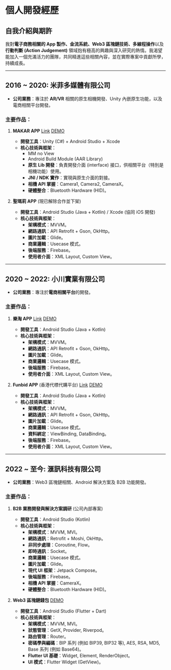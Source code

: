 # 個人開發經歷

## 自我介紹與期許

我對**電子商務相關的 App 製作、金流系統、Web3 區塊鏈技術、多線程操作**以及**行動判斷 (Action Judgement)** 領域抱有極高的興趣與深入研究的熱情。我渴望能加入一個充滿活力的團隊，共同精進這些相關內容，並在實際專案中貢獻所學，持續成長。

---

## 2016 ~ 2020: 米菲多媒體有限公司

* **公司業務**：專注於 **AR/VR** 相關的原生相機開發、Unity 內嵌原生功能，以及電商相關平台開發。

### 主要作品：

1.  **MAKAR APP** [Link](https://play.google.com/store/apps/details?id=com.mifly.MakarViewerApp&hl=zh_TW) [DEMO](https://www.youtube.com/watch?v=ifn3oqhhf1A)
    * **開發工具**：Unity (C#) + Android Studio + Xcode
    * **核心技術與框架**：
        * MM no View
        * Android Build Module (AAR Library)
        * **原生 Lib 開發**：負責開發介面 (interface) 接口，供相關平台（特別是相機功能）使用。
        * **JNI / NDK 實作**：實現與原生介面的對接。
        * **相機 API 掌握**：Camera1, Camera2, CameraX。
        * **硬體整合**：Bluetooth Hardware (HID)。

2.  **聖瑪莉 APP** (現已解除合作並下架)
    * **開發工具**：Android Studio (Java + Kotlin) / Xcode (協同 iOS 開發)
    * **核心技術與框架**：
        * **架構模式**：MVVM。
        * **網路通訊**：API Retrofit + Gson, OkHttp。
        * **圖片加載**：Glide。
        * **商業邏輯**：Usecase 模式。
        * **後端服務**：Firebase。
        * **使用者介面**：XML Layout, Custom View。

---

## 2020 ~ 2022: 小川實業有限公司

* **公司業務**：專注於**電商相關平台**的開發。

### 主要作品：

1.  **樂淘 APP** [Link](https://play.google.com/store/apps/details?id=tw.com.letao.android)  [DEMO](https://youtube.com/shorts/ANVDRbvw-q4)

    * **開發工具**：Android Studio (Java + Kotlin)
    * **核心技術與框架**：
        * **架構模式**：MVVM。
        * **網路通訊**：API Retrofit + Gson, OkHttp。
        * **圖片加載**：Glide。
        * **商業邏輯**：Usecase 模式。
        * **後端服務**：Firebase。
        * **使用者介面**：XML Layout, Custom View。

2.  **Funbid APP** (香港代標代購平台) [Link](https://play.google.com/store/apps/details?id=hk.com.funbid.android) [DEMO](https://youtube.com/shorts/AGSRw7W9rYQ)
    * **開發工具**：Android Studio (Java + Kotlin)
    * **核心技術與框架**：
        * **架構模式**：MVVM。
        * **網路通訊**：API Retrofit + Gson, OkHttp。
        * **圖片加載**：Glide。
        * **商業邏輯**：Usecase 模式。
        * **資料綁定**：ViewBinding, DataBinding。
        * **後端服務**：Firebase。
        * **使用者介面**：XML Layout, Custom View。

---

## 2022 ~ 至今: 滙訊科技有限公司

* **公司業務**：Web3 區塊鏈相關、Android 解決方案及 B2B 功能開發。

### 主要作品：

1.  **B2B 業務開發與解決方案調研** (公司內部專案)
    * **開發工具**：Android Studio (Kotlin)
    * **核心技術與框架**：
        * **架構模式**：MVVM, MVI。
        * **網路通訊**：Retrofit + Moshi, OkHttp。
        * **非同步處理**：Coroutine, Flow。
        * **即時通訊**：Socket。
        * **商業邏輯**：Usecase 模式。
        * **圖片加載**：Glide。
        * **現代 UI 框架**：Jetpack Compose。
        * **後端服務**：Firebase。
        * **相機 API 掌握**：CameraX。
        * **硬體整合**：Bluetooth Hardware (HID)。

2.  **Web3 區塊鏈錢包** [DEMO](https://youtube.com/shorts/EYNoK3mzAag)
    * **開發工具**：Android Studio (Flutter + Dart)
    * **核心技術與框架**：
        * **架構模式**：MVVM, MVI。
        * **狀態管理**：GetX, Provider, Riverpod。
        * **路由管理**：Router。
        * **密碼學與編碼**：BIP 系列 (例如 BIP39, BIP32 等), AES, RSA, MD5, Base 系列 (例如 Base64)。
        * **Flutter UI 基礎**：Widget, Element, RenderObject。
        * **UI 模式**：Flutter Widget (GetView)。